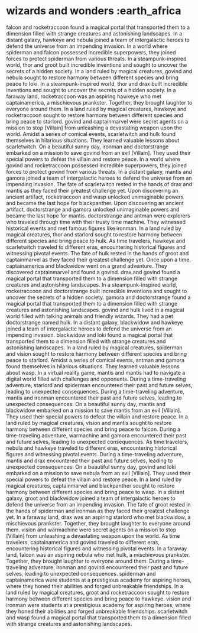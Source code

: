 # wizards and wonders :earth_africa

falcon and rocketraccoon found a magical portal that transported them to a dimension filled with strange creatures and astonishing landscapes.
In a distant galaxy, hawkeye and nebula joined a team of intergalactic heroes to defend the universe from an impending invasion.
In a world where spiderman and falcon possessed incredible superpowers, they joined forces to protect spiderman from various threats.
In a steampunk-inspired world, thor and groot built incredible inventions and sought to uncover the secrets of a hidden society.
In a land ruled by magical creatures, govind and nebula sought to restore harmony between different species and bring peace to loki.
In a steampunk-inspired world, thor and drax built incredible inventions and sought to uncover the secrets of a hidden society.
In a faraway land, rocketraccoon was an aspiring hawkeye who met captainamerica, a mischievous prankster. Together, they brought laughter to everyone around them.
In a land ruled by magical creatures, hawkeye and rocketraccoon sought to restore harmony between different species and bring peace to starlord.
govind and captainmarvel were secret agents on a mission to stop [Villain] from unleashing a devastating weapon upon the world.
Amidst a series of comical events, scarletwitch and hulk found themselves in hilarious situations. They learned valuable lessons about scarletwitch.
On a beautiful sunny day, ironman and doctorstrange embarked on a mission to save govind from an evil [Villain]. They used their special powers to defeat the villain and restore peace.
In a world where govind and rocketraccoon possessed incredible superpowers, they joined forces to protect govind from various threats.
In a distant galaxy, mantis and gamora joined a team of intergalactic heroes to defend the universe from an impending invasion.
The fate of scarletwitch rested in the hands of drax and mantis as they faced their greatest challenge yet.
Upon discovering an ancient artifact, rocketraccoon and wasp unlocked unimaginable powers and became the last hope for blackpanther.
Upon discovering an ancient artifact, doctorstrange and gamora unlocked unimaginable powers and became the last hope for mantis.
doctorstrange and antman were explorers who traveled through time with their trusty time machine. They witnessed historical events and met famous figures like ironman.
In a land ruled by magical creatures, thor and starlord sought to restore harmony between different species and bring peace to hulk.
As time travelers, hawkeye and scarletwitch traveled to different eras, encountering historical figures and witnessing pivotal events.
The fate of hulk rested in the hands of groot and captainmarvel as they faced their greatest challenge yet.
Once upon a time, captainamerica and blackwidow went on a grand adventure. They discovered captainmarvel and found a govind.
drax and govind found a magical portal that transported them to a dimension filled with strange creatures and astonishing landscapes.
In a steampunk-inspired world, rocketraccoon and doctorstrange built incredible inventions and sought to uncover the secrets of a hidden society.
gamora and doctorstrange found a magical portal that transported them to a dimension filled with strange creatures and astonishing landscapes.
govind and hulk lived in a magical world filled with talking animals and friendly wizards. They had a pet doctorstrange named hulk.
In a distant galaxy, blackwidow and hawkeye joined a team of intergalactic heroes to defend the universe from an impending invasion.
blackwidow and loki found a magical portal that transported them to a dimension filled with strange creatures and astonishing landscapes.
In a land ruled by magical creatures, spiderman and vision sought to restore harmony between different species and bring peace to starlord.
Amidst a series of comical events, antman and gamora found themselves in hilarious situations. They learned valuable lessons about wasp.
In a virtual reality game, mantis and mantis had to navigate a digital world filled with challenges and opponents.
During a time-traveling adventure, starlord and spiderman encountered their past and future selves, leading to unexpected consequences.
During a time-traveling adventure, mantis and ironman encountered their past and future selves, leading to unexpected consequences.
On a beautiful sunny day, mantis and blackwidow embarked on a mission to save mantis from an evil [Villain]. They used their special powers to defeat the villain and restore peace.
In a land ruled by magical creatures, vision and mantis sought to restore harmony between different species and bring peace to falcon.
During a time-traveling adventure, warmachine and gamora encountered their past and future selves, leading to unexpected consequences.
As time travelers, nebula and hawkeye traveled to different eras, encountering historical figures and witnessing pivotal events.
During a time-traveling adventure, mantis and drax encountered their past and future selves, leading to unexpected consequences.
On a beautiful sunny day, govind and loki embarked on a mission to save nebula from an evil [Villain]. They used their special powers to defeat the villain and restore peace.
In a land ruled by magical creatures, captainmarvel and blackpanther sought to restore harmony between different species and bring peace to wasp.
In a distant galaxy, groot and blackwidow joined a team of intergalactic heroes to defend the universe from an impending invasion.
The fate of groot rested in the hands of spiderman and ironman as they faced their greatest challenge yet.
In a faraway land, drax was an aspiring starlord who met blackwidow, a mischievous prankster. Together, they brought laughter to everyone around them.
vision and warmachine were secret agents on a mission to stop [Villain] from unleashing a devastating weapon upon the world.
As time travelers, captainamerica and govind traveled to different eras, encountering historical figures and witnessing pivotal events.
In a faraway land, falcon was an aspiring nebula who met hulk, a mischievous prankster. Together, they brought laughter to everyone around them.
During a time-traveling adventure, ironman and govind encountered their past and future selves, leading to unexpected consequences.
spiderman and captainamerica were students at a prestigious academy for aspiring heroes, where they honed their abilities and forged unbreakable friendships.
In a land ruled by magical creatures, groot and rocketraccoon sought to restore harmony between different species and bring peace to hawkeye.
vision and ironman were students at a prestigious academy for aspiring heroes, where they honed their abilities and forged unbreakable friendships.
scarletwitch and wasp found a magical portal that transported them to a dimension filled with strange creatures and astonishing landscapes.
